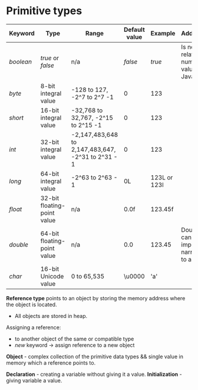 # Primitive types

| Keyword     | Type                        | Range                                              | Default value | Example      | Additional                                      |
|-------------|-----------------------------|----------------------------------------------------|---------------|--------------|-------------------------------------------------|
| *boolean*   | *true* or *false*           | n/a                                                | *false*       | *true*       | Is not related to numeric value in Java         |
| *byte*      | 8-bit integral value        | -128 to 127, -2^7 to 2^7 -1                        | 0             | 123          |                                                 |
| *short*     | 16-bit integral value       | -32,768 to 32,767, -2^15 to 2^15 -1                | 0             | 123          |                                                 |
| *int*       | 32-bit integral value       | -2,147,483,648 to 2,147,483,647, -2^31 to 2^31 - 1 | 0             | 123          |                                                 |
| *long*      | 64-bit integral value       | -2^63 to 2^63 - 1                                  | 0L            | 123L or 123l |                                                 |
| *float*     | 32-bit floating-point value | n/a                                                | 0.0f          | 123.45f      |                                                 |
| *double*    | 64-bit floating-point value | n/a                                                | 0.0           | 123.45       | Double cannot be implicitly narrowed to a float |
| *char*      | 16-bit Unicode value        | 0 to 65,535                                        | \u0000        | 'a'          |                                                 |

**Reference type** points to an object by storing the memory address where the object is located.
* All objects are stored in heap.

Assigning a reference:
* to another object of the same or compatible type
* *new* keyword -> assign reference to a new object

**Object** - complex collection of the primitive data types && single value in memory which a reference points to.

**Declaration** - creating a variable without giving it a value.
**Initialization** - giving variable a value.